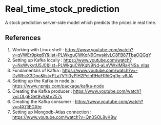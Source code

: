 # Real_time_stock_prediction
A stock prediction server-side model which predicts the prices in real time. 

## References
1. Working with Linux shell : https://www.youtube.com/watch?v=qVWEr9pkq6Y&list=PLWkguCWKqN9OrwsklvLC8FB87TbaOQGqY
2. Setting up Kafka locally : https://www.youtube.com/watch?v=NxWvkytU5J0&list=PLWkguCWKqN9Nd-aLnVWxlMRaKNSa_nIqs 
3. Fundamentals of Kafka : https://www.youtube.com/watch?v=-DyWhcX3Dpc&list=PLa7VYi0yPIH2PelhRHoFR5iQgflg-y6JA
4. Setting up the Kafka in node.js : https://www.npmjs.com/package/kafka-node
5. Creating the Kafka producer : https://www.youtube.com/watch?v=LOLgEGet9yA&t=257s
6. Creating the Kafka consumer : https://www.youtube.com/watch?v=r4Xt1jEGXtg
7. Setting up Mongodb-Atlas connection : https://www.youtube.com/watch?v=Qn0SOL8vK8w
